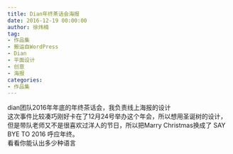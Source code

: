 ```yaml
---
title: Dian年终茶话会海报
date: 2016-12-19 00:00:00
author: 徐炜楠
tag: 
- 作品集
- 搬运自WordPress
- Dian
- 平面设计
- 创意
- 海报
categories: 
- 作品集
---
```

<p>dian团队2016年年底的年终茶话会，我负责线上海报的设计<br>这次事件比较凑巧刚好卡在了12月24号举办这个年会，所以想用圣诞树的设计，但是带队老师又不是很喜欢过洋人的节日，所以把Marry Christmas换成了 SAY BYE TO 2016 呼应年终。<br><img src="http://ww2.sinaimg.cn/large/7269351cjw1faw2f0bvepj21kw2csau5.jpg" alt=""><br>看看你能认出多少种语言</p>